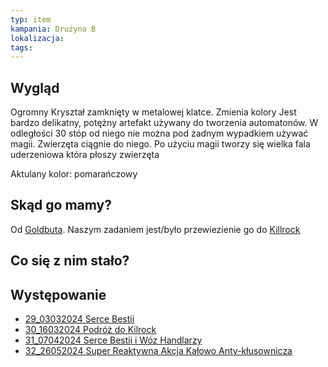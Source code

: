 ```yaml
---
typ: item
kampania: Drużyna B
lokalizacja: 
tags: 
---
```


## Wygląd
Ogromny Kryształ zamknięty w metalowej klatce. Zmienia kolory
Jest bardzo delikatny, potężny artefakt używany do tworzenia automatonów.
W odległości 30 stóp od niego nie można pod żadnym wypadkiem używać magii. 
Zwierzęta ciągnie do niego. Po użyciu magii tworzy się wielka fala uderzeniowa która płoszy zwierzęta

Aktulany kolor: pomarańczowy

## Skąd go mamy?
Od [Goldbuta](../NPC/Goldbut.md). Naszym zadaniem jest/było przewiezienie go do [Killrock](../lokacje/Killrock.md)

## Co się z nim stało?




## Występowanie
- [29_03032024 Serce Bestii](../sesje/29_03032024%20Serce%20Bestii.md)
- [30_16032024 Podróż do Kilrock](../sesje/30_16032024%20Podr%C3%B3%C5%BC%20do%20Kilrock.md)
- [31_07042024 Serce Bestii i Wóz Handlarzy](../sesje/31_07042024%20Serce%20Bestii%20i%20W%C3%B3z%20Handlarzy.md)
- [32_26052024 Super Reaktywna Akcja Kałowo Anty-kłusownicza](../sesje/32_26052024%20Super%20Reaktywna%20Akcja%20Ka%C5%82owo%20Anty-k%C5%82usownicza.md)
